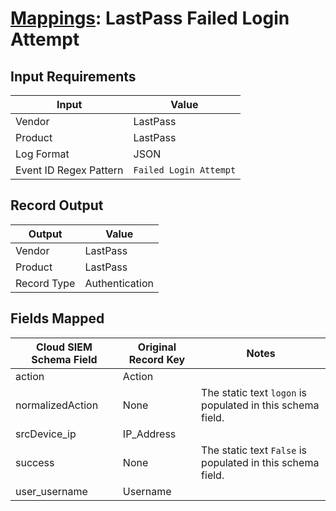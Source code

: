 # [Mappings](README.md): LastPass Failed Login Attempt

## Input Requirements

|Input|Value|
|-----|-----|
|Vendor|LastPass|
|Product|LastPass|
|Log Format|JSON|
|Event ID Regex Pattern|`Failed Login Attempt`|

## Record Output

|Output|Value|
|------|-----|
|Vendor|LastPass|
|Product|LastPass|
|Record Type|Authentication|

## Fields Mapped

|Cloud SIEM Schema Field|Original Record Key|Notes|
|-----------------------|-------------------|-----|
|action|Action||
|normalizedAction|None|The static text `logon` is populated in this schema field.|
|srcDevice_ip|IP_Address||
|success|None|The static text `False` is populated in this schema field.|
|user_username|Username||

